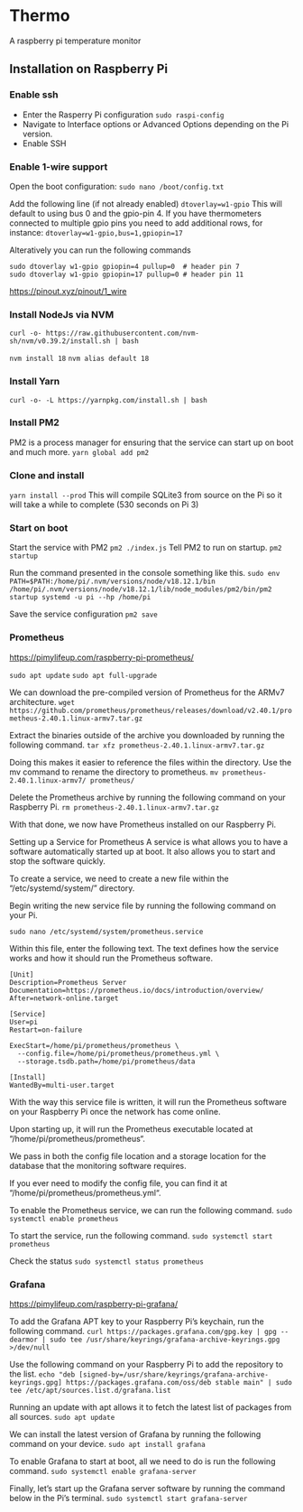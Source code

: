 # Thermo

A raspberry pi temperature monitor

## Installation on Raspberry Pi

### Enable ssh

- Enter the Rasperry Pi configuration
  `sudo raspi-config`
- Navigate to Interface options or Advanced Options depending on the Pi version.
- Enable SSH

### Enable 1-wire support

Open the boot configuration:
`sudo nano /boot/config.txt`

Add the following line (if not already enabled)
`dtoverlay=w1-gpio`
This will default to using bus 0 and the gpio-pin 4. If you have thermometers connected to multiple gpio pins you need to add additional rows, for instance:
`dtoverlay=w1-gpio,bus=1,gpiopin=17`

Alteratively you can run the following commands

```
sudo dtoverlay w1-gpio gpiopin=4 pullup=0  # header pin 7
sudo dtoverlay w1-gpio gpiopin=17 pullup=0 # header pin 11
```

https://pinout.xyz/pinout/1_wire

### Install NodeJs via NVM

`curl -o- https://raw.githubusercontent.com/nvm-sh/nvm/v0.39.2/install.sh | bash`

`nvm install 18`
`nvm alias default 18`

### Install Yarn

`curl -o- -L https://yarnpkg.com/install.sh | bash`

### Install PM2

PM2 is a process manager for ensuring that the service can start up on boot and much more.
`yarn global add pm2`

### Clone and install

`yarn install --prod`
This will compile SQLite3 from source on the Pi so it will take a while to complete (530 seconds on Pi 3)

### Start on boot

Start the service with PM2
`pm2 ./index.js`
Tell PM2 to run on startup.
`pm2 startup`

Run the command presented in the console something like this.
`sudo env PATH=$PATH:/home/pi/.nvm/versions/node/v18.12.1/bin /home/pi/.nvm/versions/node/v18.12.1/lib/node_modules/pm2/bin/pm2 startup systemd -u pi --hp /home/pi`

Save the service configuration
`pm2 save`

### Prometheus

https://pimylifeup.com/raspberry-pi-prometheus/

`sudo apt update`
`sudo apt full-upgrade`

We can download the pre-compiled version of Prometheus for the ARMv7 architecture.
`wget https://github.com/prometheus/prometheus/releases/download/v2.40.1/prometheus-2.40.1.linux-armv7.tar.gz`

Extract the binaries outside of the archive you downloaded by running the following command.
`tar xfz prometheus-2.40.1.linux-armv7.tar.gz`

Doing this makes it easier to reference the files within the directory. Use the mv command to rename the directory to prometheus.
`mv prometheus-2.40.1.linux-armv7/ prometheus/`

Delete the Prometheus archive by running the following command on your Raspberry Pi.
`rm prometheus-2.40.1.linux-armv7.tar.gz`

With that done, we now have Prometheus installed on our Raspberry Pi.

Setting up a Service for Prometheus
A service is what allows you to have a software automatically started up at boot. It also allows you to start and stop the software quickly.

To create a service, we need to create a new file within the “/etc/systemd/system/” directory.

Begin writing the new service file by running the following command on your Pi.

`sudo nano /etc/systemd/system/prometheus.service`

Within this file, enter the following text. The text defines how the service works and how it should run the Prometheus software.

```
[Unit]
Description=Prometheus Server
Documentation=https://prometheus.io/docs/introduction/overview/
After=network-online.target

[Service]
User=pi
Restart=on-failure

ExecStart=/home/pi/prometheus/prometheus \
  --config.file=/home/pi/prometheus/prometheus.yml \
  --storage.tsdb.path=/home/pi/prometheus/data

[Install]
WantedBy=multi-user.target
```

With the way this service file is written, it will run the Prometheus software on your Raspberry Pi once the network has come online.

Upon starting up, it will run the Prometheus executable located at “/home/pi/prometheus/prometheus“.

We pass in both the config file location and a storage location for the database that the monitoring software requires.

If you ever need to modify the config file, you can find it at “/home/pi/prometheus/prometheus.yml“.

To enable the Prometheus service, we can run the following command.
`sudo systemctl enable prometheus`

To start the service, run the following command.
`sudo systemctl start prometheus`

Check the status
`sudo systemctl status prometheus`

### Grafana

https://pimylifeup.com/raspberry-pi-grafana/

To add the Grafana APT key to your Raspberry Pi’s keychain, run the following command.
`curl https://packages.grafana.com/gpg.key | gpg --dearmor | sudo tee /usr/share/keyrings/grafana-archive-keyrings.gpg >/dev/null`

Use the following command on your Raspberry Pi to add the repository to the list.
`echo "deb [signed-by=/usr/share/keyrings/grafana-archive-keyrings.gpg] https://packages.grafana.com/oss/deb stable main" | sudo tee /etc/apt/sources.list.d/grafana.list`

Running an update with apt allows it to fetch the latest list of packages from all sources.
`sudo apt update`

We can install the latest version of Grafana by running the following command on your device.
`sudo apt install grafana`

To enable Grafana to start at boot, all we need to do is run the following command.
`sudo systemctl enable grafana-server`

Finally, let’s start up the Grafana server software by running the command below in the Pi’s terminal.
`sudo systemctl start grafana-server`
